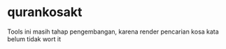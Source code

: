 # qurankosakt
Tools ini masih tahap pengembangan, karena render pencarian kosa kata belum tidak wort it
